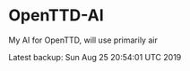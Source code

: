 # OpenTTD-AI
My AI for OpenTTD, will use primarily air

Latest backup: Sun Aug 25 20:54:01 UTC 2019
